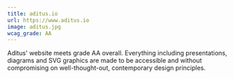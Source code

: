 ```yaml
---
title: aditus.io
url: https://www.aditus.io
image: aditus.jpg
wcag_grade: AA
---
```


Aditus' website meets grade AA overall. Everything including presentations, diagrams and SVG graphics are made to be accessible and without compromising on well-thought-out, contemporary design principles.
